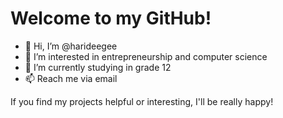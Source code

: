 # Welcome to my GitHub!
- 👋 Hi, I’m @harideegee
- 👀 I’m interested in entrepreneurship and computer science
- 🌱 I’m currently studying in grade 12
- 📫 Reach me via email

If you find my projects helpful or interesting, I'll be really happy!

<!---
harideegee/harideegee is a ✨ special ✨ repository because its `README.md` (this file) appears on your GitHub profile.
You can click the Preview link to take a look at your changes.
--->
